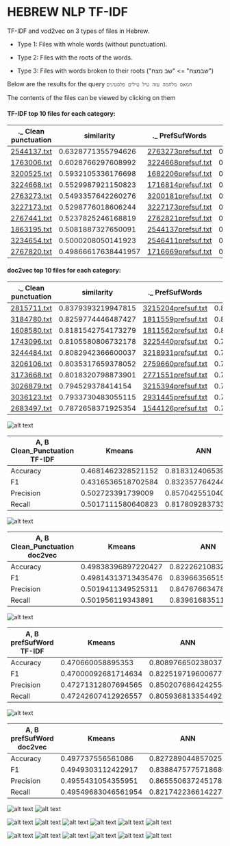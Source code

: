 # HEBREW NLP TF-IDF

TF-IDF and vod2vec on 3 types of files in Hebrew.

* Type 1: Files with whole words (without punctuation).

* Type 2: Files with the roots of the words.

* Type 3: Files with words broken to their roots ("שבמצח" => "שב מצח")

Below are the results for the query
`חמאס מלחמה עזה טיל טילים פלסטינים`

The contents of the files can be viewed by clicking on them

#### TF-IDF top 10 files for each category:

|._ Clean punctuation | similarity |._ PrefSufWords | similarity |._ RootWord | similarity |
| ------------- | ------------- | ------------- | ------------- |------------- | ------------- |
| [2544137.txt](docs/Clean_Punctuation/2544137.txt)|0.6328771355794626| [2763273prefsuf.txt](docs/Clean_Punctuation/2763273.txt)|0.2369911739213888|[2516532root.txt](docs/Clean_Punctuation/2516532.txt)|0.25789237861633374|
| [1763006.txt](docs/Clean_Punctuation/1763006.txt)|0.6028766297608992| [3224668prefsuf.txt](docs/Clean_Punctuation/3224668.txt)|0.2360844896168185|[1763006root.txt](docs/Clean_Punctuation/1763006.txt)|0.25522720092802675|
| [3200525.txt](docs/Clean_Punctuation/3200525.txt)|0.5932105336176698| [1682206prefsuf.txt](docs/Clean_Punctuation/1682206.txt)|0.23207942157980932|[2763273root.txt](docs/Clean_Punctuation/2763273.txt)|0.24829179106946508|
| [3224668.txt](docs/Clean_Punctuation/3224668.txt)|0.5529987921150823| [1716814prefsuf.txt](docs/Clean_Punctuation/1716814.txt)|0.21486838009209142|[2764728root.txt](docs/Clean_Punctuation/2764728.txt)|0.24366686574589502|
| [2763273.txt](docs/Clean_Punctuation/2763273.txt)|0.5493357642260276| [3200181prefsuf.txt](docs/Clean_Punctuation/3200181.txt)|0.2141802599463245|[3224668root.txt](docs/Clean_Punctuation/3224668.txt)|0.23987286401430108|
| [3227173.txt](docs/Clean_Punctuation/3227173.txt)|0.5298776018606244| [3227173prefsuf.txt](docs/Clean_Punctuation/3227173.txt)|0.21406999200178278|[2589060root.txt](docs/Clean_Punctuation/2589060.txt)|0.23731395822517332|
| [2767441.txt](docs/Clean_Punctuation/2767441.txt)|0.5237825246168819| [2762821prefsuf.txt](docs/Clean_Punctuation/2762821.txt)|0.2089475380770338|[3044679root.txt](docs/Clean_Punctuation/3044679.txt)|0.2358677035792669|
| [1863195.txt](docs/Clean_Punctuation/1863195.txt)|0.5081887327650091| [2544137prefsuf.txt](docs/Clean_Punctuation/2544137.txt)|0.20859923531448055|[3234654root.txt](docs/Clean_Punctuation/3234654.txt)|0.23536472642344508|
| [3234654.txt](docs/Clean_Punctuation/3234654.txt)|0.5000208050141923| [2546411prefsuf.txt](docs/Clean_Punctuation/2546411.txt)|0.207481033009436|[3200181root.txt](docs/Clean_Punctuation/3200181.txt)|0.23139911815232295|
| [2767820.txt](docs/Clean_Punctuation/2767820.txt)|0.49866617638441957| [1716669prefsuf.txt](docs/Clean_Punctuation/1716669.txt)|0.20698391367803537|[1716814root.txt](docs/Clean_Punctuation/1716814.txt)|0.22784591716399072|



#### doc2vec top 10 files for each category:

|._ Clean punctuation | similarity |._ PrefSufWords | similarity |._ RootWord | similarity |
| ------------- | ------------- | ------------- | ------------- |------------- | ------------- |
| [2815711.txt](docs/Clean_Punctuation/2815711.txt)|0.8379393219947815 | [3215204prefsuf.txt](docs/Clean_Punctuation/3215204.txt)|0.8451696634292603| [2654951root.txt](docs/Clean_Punctuation/2654951.txt)|0.8426624536514282|
| [3184780.txt](docs/Clean_Punctuation/3184780.txt)|0.8259774446487427 | [1811559prefsuf.txt](docs/Clean_Punctuation/1811559.txt)|0.8209106922149658| [3204941root.txt](docs/Clean_Punctuation/3204941.txt)|0.8411526679992676|
| [1608580.txt](docs/Clean_Punctuation/1608580.txt)|0.8181542754173279 | [1811562prefsuf.txt](docs/Clean_Punctuation/1811562.txt)|0.8071666955947876| [1811562root.txt](docs/Clean_Punctuation/1811562.txt)|0.814696192741394|
| [1743096.txt](docs/Clean_Punctuation/1743096.txt)|0.8105580806732178 | [3225440prefsuf.txt](docs/Clean_Punctuation/3225440.txt)|0.7961132526397705| [1853284root.txt](docs/Clean_Punctuation/1853284.txt)|0.8077710866928101|
| [3244484.txt](docs/Clean_Punctuation/3244484.txt)|0.8082942366600037 | [3218931prefsuf.txt](docs/Clean_Punctuation/3218931.txt)|0.7953389286994934| [2649467root.txt](docs/Clean_Punctuation/2649467.txt)|0.8067579865455627|
| [3206106.txt](docs/Clean_Punctuation/3206106.txt)|0.8035317659378052 | [2759660prefsuf.txt](docs/Clean_Punctuation/2759660.txt)|0.7943722605705261| [3164207root.txt](docs/Clean_Punctuation/3164207.txt)|0.79481041431427|
| [3173668.txt](docs/Clean_Punctuation/3173668.txt)|0.8018320798873901 | [2771551prefsuf.txt](docs/Clean_Punctuation/2771551.txt)|0.7932097315788269| [3125850root.txt](docs/Clean_Punctuation/3125850.txt)|0.7935506105422974|
| [3026879.txt](docs/Clean_Punctuation/3026879.txt)|0.794529378414154|  [3215394prefsuf.txt](docs/Clean_Punctuation/3215394.txt)|0.7927966713905334| [3173668root.txt](docs/Clean_Punctuation/3173668.txt)|0.7855309844017029|
| [3036123.txt](docs/Clean_Punctuation/3036123.txt)|0.7933730483055115 | [2931445prefsuf.txt](docs/Clean_Punctuation/2931445.txt)|0.7896900773048401| [1811559root.txt](docs/Clean_Punctuation/1811559.txt)|0.7811357975006104|
| [2683497.txt](docs/Clean_Punctuation/2683497.txt)|0.7872658371925354 | [1544126prefsuf.txt](docs/Clean_Punctuation/1544126.txt)|0.7872987389564514| [3209043root.txt](docs/Clean_Punctuation/3209043.txt)|0.776106595993042|



![alt text](plots/A,%20B%20Clean_Punctuation%20TF-IDF.png)

| A, B Clean_Punctuation TF-IDF | Kmeans | ANN | 
| ------------- | ------------- | ------------- |
Accuracy | 0.4681462328521152 | 0.818312406539917 |
F1 | 0.4316536518702584 | 0.8323577642440796 |
Precision | 0.502723391739009 | 0.8570425510406494 |
Recall | 0.5017111580640823 | 0.8178092837333679 |

![alt text](plots/A,%20B%20Clean_Punctuation%20doc2vec.png)

| A, B Clean_Punctuation doc2vec | Kmeans | ANN | 
| ------------- | ------------- | ------------- |
Accuracy | 0.49838396897220427 | 0.8222621083259583 |
F1 | 0.49814313713435476 | 0.839663565158844 |
Precision | 0.5019411349525311 | 0.8476766347885132 |
Recall | 0.501956119343891 | 0.8396168351173401 |

![alt text](plots/A,%20B%20prefSufWord%20TF-IDF.png)

| A, B prefSufWord  TF-IDF | Kmeans | ANN | 
| ------------- | ------------- | ------------- |
Accuracy | 0.470660058895353 | 0.8089766502380371  |
F1 | 0.47000092681714634 | 0.8225197196006775  |
Precision | 0.47271312807694565 | 0.8502076864242554  |
Recall | 0.47242607412926557 | 0.8059368133544922  |

![alt text](plots/A,%20B%20prefSufWord%20doc2vec.png)

| A, B prefSufWord  doc2vec | Kmeans | ANN | 
| ------------- | ------------- | ------------- |
Accuracy | 0.497737556561086 | 0.8272890448570251 |
F1 | 0.4949303112422917 | 0.8388475775718689 |
Precision | 0.4955431054355951 | 0.8655506372451782 |
Recall | 0.49549683046561954 | 0.8217422366142273 |

![alt text](plots/A,%20B%20rootWord%20TF-IDF.png)
![alt text](plots/A,%20B%20rootWord%20doc2vec.png)

![alt text](plots/A,%20C%20Clean_Punctuation%20TF-IDF.png)
![alt text](plots/A,%20C%20Clean_Punctuation%20doc2vec.png)
![alt text](plots/A,%20C%20prefSufWord%20TF-IDF.png)
![alt text](plots/A,%20C%20prefSufWord%20doc2vec.png)
![alt text](plots/A,%20C%20rootWord%20TF-IDF.png)
![alt text](plots/A,%20C%20rootWord%20doc2vec.png)

![alt text](plots/C,%20B%20Clean_Punctuation%20TF-IDF.png)
![alt text](plots/C,%20B%20Clean_Punctuation%20doc2vec.png)
![alt text](plots/C,%20B%20prefSufWord%20TF-IDF.png)
![alt text](plots/C,%20B%20prefSufWord%20doc2vec.png)
![alt text](plots/C,%20B%20rootWord%20TF-IDF.png)
![alt text](plots/C,%20B%20rootWord%20doc2vec.png)







